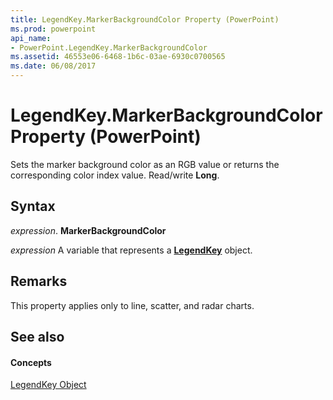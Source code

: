 ```yaml
---
title: LegendKey.MarkerBackgroundColor Property (PowerPoint)
ms.prod: powerpoint
api_name:
- PowerPoint.LegendKey.MarkerBackgroundColor
ms.assetid: 46553e06-6468-1b6c-03ae-6930c0700565
ms.date: 06/08/2017
---
```



# LegendKey.MarkerBackgroundColor Property (PowerPoint)

Sets the marker background color as an RGB value or returns the corresponding color index value. Read/write  **Long**.


## Syntax

 _expression_. **MarkerBackgroundColor**

 _expression_ A variable that represents a **[LegendKey](PowerPoint.LegendKey.md)** object.


## Remarks

This property applies only to line, scatter, and radar charts. 


## See also


#### Concepts


[LegendKey Object](PowerPoint.LegendKey.md)

